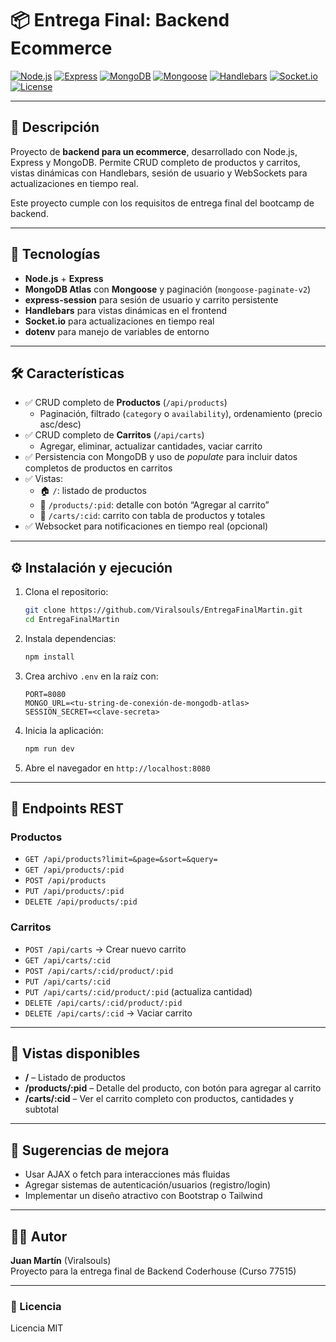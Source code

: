 
# 📦 Entrega Final: Backend Ecommerce

[![Node.js](https://img.shields.io/badge/Node.js-18.x-green.svg)](https://nodejs.org/)
[![Express](https://img.shields.io/badge/Express-5.x-brightgreen.svg)](https://expressjs.com/)
[![MongoDB](https://img.shields.io/badge/MongoDB-Atlas-blue.svg)](https://www.mongodb.com/)
[![Mongoose](https://img.shields.io/badge/Mongoose-6.x-red.svg)](https://mongoosejs.com/)
[![Handlebars](https://img.shields.io/badge/Handlebars-Express-orange.svg)](https://handlebarsjs.com/)
[![Socket.io](https://img.shields.io/badge/Socket.io-4.x-blue.svg)](https://socket.io/)
[![License](https://img.shields.io/badge/License-MIT-lightgrey.svg)]()

---

## 📘 Descripción

Proyecto de **backend para un ecommerce**, desarrollado con Node.js, Express y MongoDB. Permite CRUD completo de productos y carritos, vistas dinámicas con Handlebars, sesión de usuario y WebSockets para actualizaciones en tiempo real.

Este proyecto cumple con los requisitos de entrega final del bootcamp de backend.

---

## 🚀 Tecnologías

- **Node.js** + **Express**
- **MongoDB Atlas** con **Mongoose** y paginación (`mongoose-paginate-v2`)
- **express-session** para sesión de usuario y carrito persistente
- **Handlebars** para vistas dinámicas en el frontend
- **Socket.io** para actualizaciones en tiempo real
- **dotenv** para manejo de variables de entorno

---

## 🛠 Características

- ✅ CRUD completo de **Productos** (`/api/products`)
  - Paginación, filtrado (`category` o `availability`), ordenamiento (precio asc/desc)
- ✅ CRUD completo de **Carritos** (`/api/carts`)
  - Agregar, eliminar, actualizar cantidades, vaciar carrito
- ✅ Persistencia con MongoDB y uso de _populate_ para incluir datos completos de productos en carritos
- ✅ Vistas:
  - 🏠 `/`: listado de productos
  - 📄 `/products/:pid`: detalle con botón “Agregar al carrito”
  - 🛒 `/carts/:cid`: carrito con tabla de productos y totales
- ✅ Websocket para notificaciones en tiempo real (opcional)

---

## ⚙️ Instalación y ejecución

1. Clona el repositorio:
   ```bash
   git clone https://github.com/Viralsouls/EntregaFinalMartin.git
   cd EntregaFinalMartin
   ```
2. Instala dependencias:
   ```bash
   npm install
   ```
3. Crea archivo `.env` en la raíz con:
   ```
   PORT=8080
   MONGO_URL=<tu-string-de-conexión-de-mongodb-atlas>
   SESSION_SECRET=<clave-secreta>
   ```
4. Inicia la aplicación:
   ```bash
   npm run dev
   ```
5. Abre el navegador en `http://localhost:8080`

---

## 🔧 Endpoints REST

### Productos
- `GET /api/products?limit=&page=&sort=&query=`
- `GET /api/products/:pid`
- `POST /api/products`
- `PUT /api/products/:pid`
- `DELETE /api/products/:pid`

### Carritos
- `POST /api/carts` → Crear nuevo carrito
- `GET /api/carts/:cid`
- `POST /api/carts/:cid/product/:pid`
- `PUT /api/carts/:cid`
- `PUT /api/carts/:cid/product/:pid` (actualiza cantidad)
- `DELETE /api/carts/:cid/product/:pid`
- `DELETE /api/carts/:cid` → Vaciar carrito

---

## 🧪 Vistas disponibles

- **/** – Listado de productos
- **/products/:pid** – Detalle del producto, con botón para agregar al carrito
- **/carts/:cid** – Ver el carrito completo con productos, cantidades y subtotal

---

## 📝 Sugerencias de mejora

- Usar AJAX o fetch para interacciones más fluidas
- Agregar sistemas de autenticación/usuarios (registro/login)
- Implementar un diseño atractivo con Bootstrap o Tailwind

---

## 🧑‍💻 Autor

**Juan Martín** (Viralsouls)  
Proyecto para la entrega final de Backend Coderhouse (Curso 77515)

---

### 🧾 Licencia

Licencia MIT
